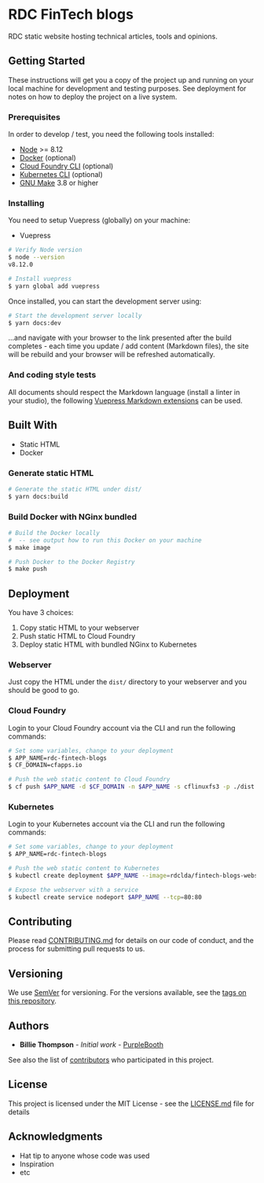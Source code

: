 # RDC FinTech blogs

RDC static website hosting technical articles, tools and opinions.

## Getting Started

These instructions will get you a copy of the project up and running on your local machine for development and testing purposes. See deployment for notes on how to deploy the project on a live system.

### Prerequisites

In order to develop / test, you need the following tools installed:

* [Node](https://www.dyclassroom.com/howto-mac/how-to-install-nodejs-and-npm-on-mac-using-homebrew) >= 8.12
* [Docker](https://docs.docker.com/docker-for-mac/install/) (optional)
* [Cloud Foundry CLI](https://docs.cloudfoundry.org/cf-cli/install-go-cli.html#pkg-mac) (optional)
* [Kubernetes CLI](https://kubernetes.io/docs/tasks/tools/install-kubectl/#install-kubectl-on-macos) (optional)
* [GNU Make](http://osxdaily.com/2014/02/12/install-command-line-tools-mac-os-x/) 3.8 or higher

### Installing

You need to setup Vuepress (globally) on your machine:

* Vuepress

~~~bash
# Verify Node version
$ node --version
v8.12.0

# Install vuepress
$ yarn global add vuepress
~~~

Once installed, you can start the development server using:

~~~bash
# Start the development server locally
$ yarn docs:dev
~~~

...and navigate with your browser to the link presented after the build completes - each time you update / add content (Markdown files), the site will be rebuild and your browser will be refreshed automatically.

### And coding style tests

All documents should respect the Markdown language (install a linter in your studio), the following [Vuepress Markdown extensions](https://vuepress.vuejs.org/guide/markdown.html) can be used.

## Built With

* Static HTML
* Docker

### Generate static HTML

~~~bash
# Generate the static HTML under dist/
$ yarn docs:build
~~~

### Build Docker with NGinx bundled

~~~bash
# Build the Docker locally
#  -- see output how to run this Docker on your machine
$ make image

# Push Docker to the Docker Registry
$ make push
~~~

## Deployment

You have 3 choices:

1. Copy static HTML to your webserver
1. Push static HTML to Cloud Foundry
1. Deploy static HTML with bundled NGinx to Kubernetes

### Webserver

Just copy the HTML under the `dist/` directory to your webserver and you should be good to go.

### Cloud Foundry

Login to your Cloud Foundry account via the CLI and run the following commands:

~~~bash
# Set some variables, change to your deployment
$ APP_NAME=rdc-fintech-blogs
$ CF_DOMAIN=cfapps.io

# Push the web static content to Cloud Foundry
$ cf push $APP_NAME -d $CF_DOMAIN -n $APP_NAME -s cflinuxfs3 -p ./dist
~~~

### Kubernetes

Login to your Kubernetes account via the CLI and run the following commands:

~~~bash
# Set some variables, change to your deployment
$ APP_NAME=rdc-fintech-blogs

# Push the web static content to Kubernetes
$ kubectl create deployment $APP_NAME --image=rdclda/fintech-blogs-webserver

# Expose the webserver with a service
$ kubectl create service nodeport $APP_NAME --tcp=80:80
~~~

## Contributing

Please read [CONTRIBUTING.md](https://gist.github.com/PurpleBooth/b24679402957c63ec426) for details on our code of conduct, and the process for submitting pull requests to us.

## Versioning

We use [SemVer](http://semver.org/) for versioning. For the versions available, see the [tags on this repository](https://github.com/your/project/tags). 

## Authors

* **Billie Thompson** - *Initial work* - [PurpleBooth](https://github.com/PurpleBooth)

See also the list of [contributors](https://github.com/your/project/contributors) who participated in this project.

## License

This project is licensed under the MIT License - see the [LICENSE.md](LICENSE.md) file for details

## Acknowledgments

* Hat tip to anyone whose code was used
* Inspiration
* etc
